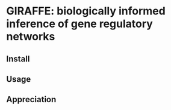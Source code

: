 # GIRAFFE: biologically informed inference of gene regulatory networks

## Install

## Usage

## Appreciation
